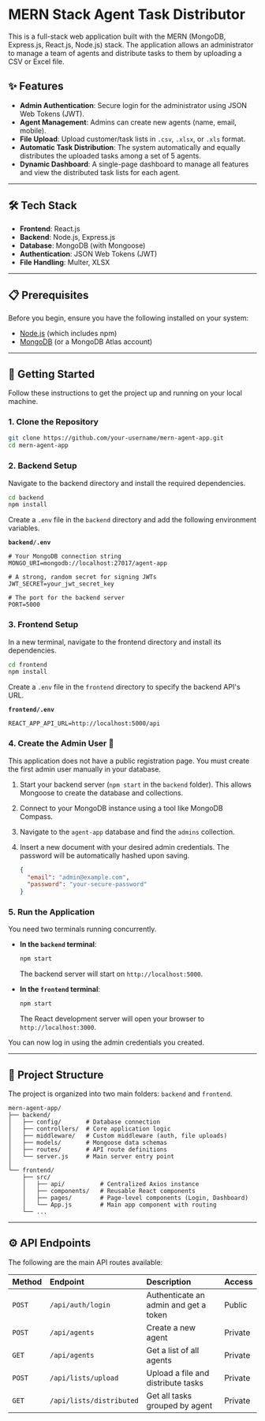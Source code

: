 # MERN Stack Agent Task Distributor

This is a full-stack web application built with the MERN (MongoDB, Express.js, React.js, Node.js) stack. The application allows an administrator to manage a team of agents and distribute tasks to them by uploading a CSV or Excel file.

## ✨ Features

  * **Admin Authentication**: Secure login for the administrator using JSON Web Tokens (JWT).
  * **Agent Management**: Admins can create new agents (name, email, mobile).
  * **File Upload**: Upload customer/task lists in `.csv`, `.xlsx`, or `.xls` format.
  * **Automatic Task Distribution**: The system automatically and equally distributes the uploaded tasks among a set of 5 agents.
  * **Dynamic Dashboard**: A single-page dashboard to manage all features and view the distributed task lists for each agent.

-----

## 🛠️ Tech Stack

  * **Frontend**: React.js
  * **Backend**: Node.js, Express.js
  * **Database**: MongoDB (with Mongoose)
  * **Authentication**: JSON Web Tokens (JWT)
  * **File Handling**: Multer, XLSX

-----

## 📋 Prerequisites

Before you begin, ensure you have the following installed on your system:

  * [Node.js](https://nodejs.org/en/) (which includes npm)
  * [MongoDB](https://www.mongodb.com/try/download/community) (or a MongoDB Atlas account)

-----

## 🚀 Getting Started

Follow these instructions to get the project up and running on your local machine.

### 1\. Clone the Repository

```bash
git clone https://github.com/your-username/mern-agent-app.git
cd mern-agent-app
```

### 2\. Backend Setup

Navigate to the backend directory and install the required dependencies.

```bash
cd backend
npm install
```

Create a `.env` file in the `backend` directory and add the following environment variables.

**`backend/.env`**

```env
# Your MongoDB connection string
MONGO_URI=mongodb://localhost:27017/agent-app

# A strong, random secret for signing JWTs
JWT_SECRET=your_jwt_secret_key

# The port for the backend server
PORT=5000
```

### 3\. Frontend Setup

In a new terminal, navigate to the frontend directory and install its dependencies.

```bash
cd frontend
npm install
```

Create a `.env` file in the `frontend` directory to specify the backend API's URL.

**`frontend/.env`**

```env
REACT_APP_API_URL=http://localhost:5000/api
```

### 4\. Create the Admin User 🔑

This application does not have a public registration page. You must create the first admin user manually in your database.

1.  Start your backend server (`npm start` in the `backend` folder). This allows Mongoose to create the database and collections.

2.  Connect to your MongoDB instance using a tool like MongoDB Compass.

3.  Navigate to the `agent-app` database and find the `admins` collection.

4.  Insert a new document with your desired admin credentials. The password will be automatically hashed upon saving.

    ```json
    {
      "email": "admin@example.com",
      "password": "your-secure-password"
    }
    ```

### 5\. Run the Application

You need two terminals running concurrently.

  * **In the `backend` terminal**:

    ```bash
    npm start
    ```

    The backend server will start on `http://localhost:5000`.

  * **In the `frontend` terminal**:

    ```bash
    npm start
    ```

    The React development server will open your browser to `http://localhost:3000`.

You can now log in using the admin credentials you created.

-----

## 📁 Project Structure

The project is organized into two main folders: `backend` and `frontend`.

```
mern-agent-app/
├── backend/
│   ├── config/       # Database connection
│   ├── controllers/  # Core application logic
│   ├── middleware/   # Custom middleware (auth, file uploads)
│   ├── models/       # Mongoose data schemas
│   ├── routes/       # API route definitions
│   └── server.js     # Main server entry point
│
└── frontend/
    ├── src/
    │   ├── api/          # Centralized Axios instance
    │   ├── components/   # Reusable React components
    │   ├── pages/        # Page-level components (Login, Dashboard)
    │   └── App.js        # Main app component with routing
    └── ...
```

-----

## ⚙️ API Endpoints

The following are the main API routes available:

| Method | Endpoint                    | Description                           | Access   |
| :----- | :-------------------------- | :------------------------------------ | :------- |
| `POST` | `/api/auth/login`           | Authenticate an admin and get a token | Public   |
| `POST` | `/api/agents`               | Create a new agent                    | Private  |
| `GET`  | `/api/agents`               | Get a list of all agents              | Private  |
| `POST` | `/api/lists/upload`         | Upload a file and distribute tasks    | Private  |
| `GET`  | `/api/lists/distributed`    | Get all tasks grouped by agent        | Private  |